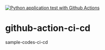 [![Python application test with Github Actions](https://github.com/malithakabir/github-action-ci-cd/actions/workflows/main.yml/badge.svg)](https://github.com/malithakabir/github-action-ci-cd/actions/workflows/main.yml)

# github-action-ci-cd
sample-codes-ci-cd

